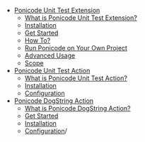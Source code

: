 <!-- docs/_sidebar.md -->

* [Ponicode Unit Test Extension](ut_extension/)
  * [What is Ponicode Unit Test Extension?](ut_extension/what-is-ponicode-unit-test-extension.md)
  * [Installation](ut_extension/installation.md)
  * [Get Started](ut_extension/get-started.md)
  * [How To?](ut_extension/how-to.md)
  * [Run Ponicode on Your Own Project](ut_extension/run-ponicode-on-your-project.md)
  * [Advanced Usage](ut_extension/advanced-concepts.md)
  * [Scope](ut_extension/limitations.md)
* [Ponicode Unit Test Action](ut_action/)
  * [What is Ponicode Unit Test Action?](ut_action/what-is-ponicode-unit-test-action.md)
  * [Installation](ut_action/install.md)
  * [Configuration](ut_action/install.md)
* [Ponicode DogString Action](dogstring_action/)
  * [What is Ponicode DogString Action?](dogstring_action/what-is_ponicode-dogstring.md)
  * [Get Started](dogstring_action/get-started.md)
  * [Installation](dogstring_action/installation.md)
  * [Configuration](dogstring_action/configuration.md)/